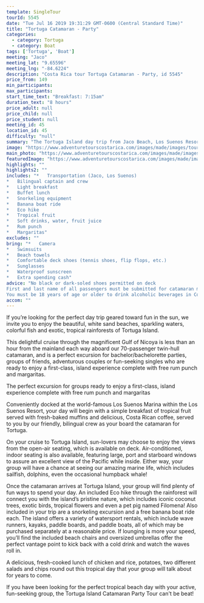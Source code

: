 ```yaml
---
template: SingleTour
tourId: 5545
date: "Tue Jul 16 2019 19:31:29 GMT-0600 (Central Standard Time)"
title: "Tortuga Catamaran - Party"
categories: 
  - category: Tortuga
  - category: Boat
tags: ['Tortuga', 'Boat']
meeting: "Jaco"
meeting_lat: "9.65596"
meeting_lng: "-84.6224"
description: "Costa Rica tour Tortuga Catamaran - Party, id 5545"
price_from: 149
min_participants: 
max_participants: 
start_time_text: "Breakfast: 7:15am"
duration_text: "8 hours"
price_adult: null
price_child: null
price_student: null
meeting_id: 45
location_id: 45
difficulty: "null"
summary: "The Tortuga Island day trip from Jaco Beach, Los Suenos Resort and San Jose is one Costa Rica’s best party boats!"
image: "https://www.adventuretourscostarica.com/images/made/images/tours/Tortuga_Island/Tortuga-Island-Booze-Cruise_350_250_c1.jpg"
main_photo: "https://www.adventuretourscostarica.com/images/made/images/tours/Tortuga_Island/Tortuga-Island-Booze-Cruise_350_250_c1.jpg"
featuredImage: "https://www.adventuretourscostarica.com/images/made/images/tours/Tortuga_Island/Tortuga-Island-Booze-Cruise_350_250_c1.jpg"
highlights: ""
highlights2: ""
includes: "*   Transportation (Jaco, Los Suenos)
*   Bilingual captain and crew
*   Light breakfast
*   Buffet lunch
*   Snorkeling equipment
*   Banana boat ride
*   Eco hike
*   Tropical fruit
*   Soft drinks, water, fruit juice
*   Rum punch
*   Margaritas"
excludes: ""
bring: "*   Camera
*   Swimsuits
*   Beach towels
*   Comfortable deck shoes (tennis shoes, flip flops, etc.)
*   Sunglasses
*   Waterproof sunscreen
*   Extra spending cash"
advice: "No black or dark-soled shoes permitted on deck  
First and last name of all passengers must be submitted for catamaran manifest  
You must be 18 years of age or older to drink alcoholic beverages in Costa Rica"
accom: ""
---
```

If you’re looking for the perfect day trip geared toward fun in the sun, we invite you to enjoy the beautiful, white sand beaches, sparkling waters, colorful fish and exotic, tropical rainforests of Tortuga Island.

This delightful cruise through the magnificent Gulf of Nicoya is less than an hour from the mainland each way aboard our 70-passenger twin-hull catamaran, and is a perfect excursion for bachelor/bachelorette parties, groups of friends, adventurous couples or fun-seeking singles who are ready to enjoy a first-class, island experience complete with free rum punch and margaritas.

The perfect excursion for groups ready to enjoy a first-class, island experience complete with free rum punch and margaritas

Conveniently docked at the world-famous Los Suenos Marina within the Los Suenos Resort, your day will begin with a simple breakfast of tropical fruit served with fresh-baked muffins and delicious, Costa Rican coffee, served to you by our friendly, bilingual crew as your board the catamaran for Tortuga.

On your cruise to Tortuga Island, sun-lovers may choose to enjoy the views from the open-air seating, which is available on deck. Air-conditioned, indoor seating is also available, featuring large, port and starboard windows to assure an excellent view of the Pacific while inside. Either way, your group will have a chance at seeing our amazing marine life, which includes sailfish, dolphins, even the occasional humpback whale!

Once the catamaran arrives at Tortuga Island, your group will find plenty of fun ways to spend your day. An included Eco hike through the rainforest will connect you with the island’s pristine nature, which includes iconic coconut trees, exotic birds, tropical flowers and even a pet pig named Filomena! Also included in your trip are a snorkeling excursion and a free banana boat ride each. The island offers a variety of watersport rentals, which include wave runners, kayaks, paddle boards, and paddle boats, all of which may be purchased separately at a reasonable price. If lounging is more your speed, you’ll find the included beach chairs and oversized umbrellas offer the perfect vantage point to kick back with a cold drink and watch the waves roll in.

A delicious, fresh-cooked lunch of chicken and rice, potatoes, two different salads and chips round out this tropical day that your group will talk about for years to come.

If you have been looking for the perfect tropical beach day with your active, fun-seeking group, the Tortuga Island Catamaran Party Tour can't be beat!